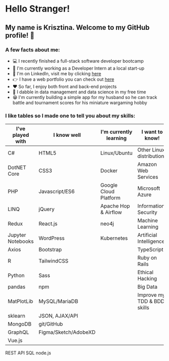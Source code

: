 # Hello Stranger!

## My name is Krisztina. Welcome to my GitHub profile! :wave:


### A few facts about me:
- :computer: I recently finished a full-stack software developer bootcamp
- :muscle: I'm currently working as a Developer Intern at a local start-up 
- :briefcase: I'm on LinkedIn, visit me by clicking [here](https://www.linkedin.com/in/krisztinapap/)
- :point_right: I have a web portfolio you can check out [here](https://krisztinapap.github.io/portfolio-project/)
- :heart: So far, I enjoy both front and back-end projects
- :brain: I dabble in data management and data science in my free time
- :grin: I'm currently building a simple app for my husband so he can track battle and tournament scores for his miniature wargaming hobby


### I like tables so I made one to tell you about my skills:

I've played with | I know well | I'm currently learning | I want to know!
---------------- | ------ | ----------------------- | --------------
C# | HTML5 | Linux/Ubuntu | Other Linux distributions
DotNET Core | CSS3 | Docker | Amazon Web Services
PHP | Javascript/ES6 | Google Cloud Platform | Microsoft Azure
LINQ | jQuery | Apache Hop & Airflow | Information Security
Redux | React.js | neo4j | Machine Learning
Jupyter Notebooks | WordPress | Kubernetes | Artificial Intelligence
Axios | Bootstrap | | TypeScript
R | TailwindCSS | | Ruby on Rails
Python | Sass | | Ethical Hacking
pandas | npm | | Big Data
MatPlotLib | MySQL/MariaDB | | Improve my TDD & BDD skills 
sklearn | JSON, AJAX/API 
MongoDB | git/GitHub
GraphQL | Figma/Sketch/AdobeXD
Vue.js | 
REST API
SQL
node.js
